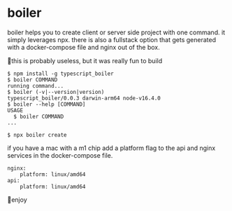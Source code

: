 # boiler

boiler helps you to create client or server side project with one command. it simply leverages npx. there is also a fullstack option that gets generated with a docker-compose file and nginx out of the box.

🤘this is probably useless, but it was really fun to build

<!-- usage -->
```sh-session
$ npm install -g typescript_boiler
$ boiler COMMAND
running command...
$ boiler (-v|--version|version)
typescript_boiler/0.0.3 darwin-arm64 node-v16.4.0
$ boiler --help [COMMAND]
USAGE
  $ boiler COMMAND
...
```
<!-- usagestop -->

```
$ npx boiler create
```

<!-- note -->

if you have a mac with a m1 chip add a platform flag to the api and nginx services in the docker-compose file.

```
nginx:
    platform: linux/amd64
api:
    platform: linux/amd64
```

🤘enjoy
